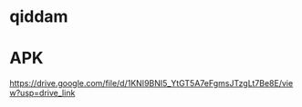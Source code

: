 # qiddam

# APK
https://drive.google.com/file/d/1KNI9BNI5_YtGT5A7eFgmsJTzgLt7Be8E/view?usp=drive_link
